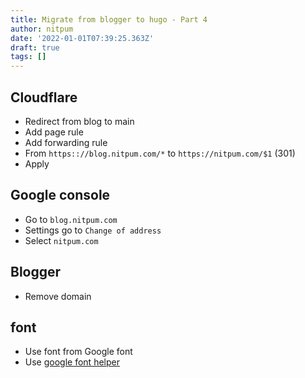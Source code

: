 ```yaml
---
title: Migrate from blogger to hugo - Part 4
author: nitpum
date: '2022-01-01T07:39:25.363Z'
draft: true
tags: []
---
```


## Cloudflare
- Redirect from blog to main
- Add page rule
- Add forwarding rule
- From `https:://blog.nitpum.com/*` to `https://nitpum.com/$1` (301)
- Apply


## Google console
- Go to `blog.nitpum.com`
- Settings go to `Change of address`
- Select `nitpum.com`

## Blogger
- Remove domain


## font
- Use font from Google font
- Use [google font helper](https://google-webfonts-helper.herokuapp.com/)